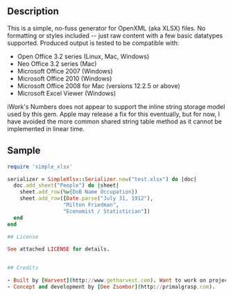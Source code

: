 ## Description

This is a simple, no-fuss generator for OpenXML (aka XLSX) files. No formatting or styles included -- just raw content with a few basic datatypes supported. Produced output is tested to be compatible with:

- Open Office 3.2 series (Linux, Mac, Windows)
- Neo Office 3.2 series (Mac)
- Microsoft Office 2007 (Windows)
- Microsoft Office 2010 (Windows)
- Microsoft Office 2008 for Mac (versions 12.2.5 or above)
- Microsoft Excel Viewer (Windows)
  
iWork's Numbers does not appear to support the inline string storage model used by this gem. Apple may release a fix for this eventually, but for now, I have avoided the more common shared string table method as it cannot be implemented in linear time.


## Sample
    
```ruby
require 'simple_xlsx'

serializer = SimpleXlsx::Serializer.new("test.xlsx") do |doc|
  doc.add_sheet("People") do |sheet|
    sheet.add_row(%w{DoB Name Occupation})
    sheet.add_row([Date.parse("July 31, 1912"), 
                  "Milton Friedman", 
                  "Economist / Statistician"])
  end
end

## License

See attached LICENSE for details.


## Credits

- Built by [Harvest](http://www.getharvest.com). Want to work on projects like this? [We’re hiring](http://www.getharvest.com/careers)!
- Concept and development by [Dee Zsombor](http://primalgrasp.com).
